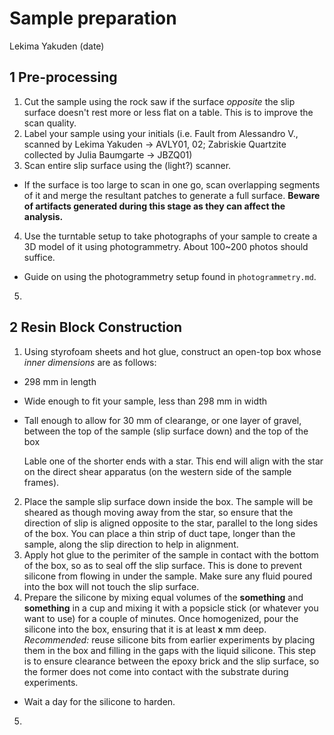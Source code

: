 # Sample preparation
Lekima Yakuden (date)

## 1 Pre-processing

1. Cut the sample using the rock saw if the surface *opposite* the slip surface doesn't rest more or less flat on a table. This is to improve the scan quality.
2. Label your sample using your initials (i.e. Fault from Alessandro V., scanned by Lekima Yakuden -> AVLY01, 02; Zabriskie Quartzite collected by Julia Baumgarte -> JBZQ01)
3. Scan entire slip surface using the (light?) scanner.
- If the surface is too large to scan in one go, scan overlapping segments of it and merge the resultant patches to generate a full surface. **Beware of artifacts generated during this stage as they can affect the analysis.**
4. Use the turntable setup to take photographs of your sample to create a 3D model of it using photogrammetry. About 100~200 photos should suffice.
- Guide on using the photogrammetry setup found in `photogrammetry.md`.
5. 

## 2 Resin Block Construction

1. Using styrofoam sheets and hot glue, construct an open-top box whose *inner dimensions* are as follows:
- 298 mm in length
- Wide enough to fit your sample, less than 298 mm in width
- Tall enough to allow for 30 mm of clearange, or one layer of gravel, between the top of the sample (slip surface down) and the top of the box

    Lable one of the shorter ends with a star. This end will align with the star on the direct shear apparatus (on the western side of the sample frames).
2. Place the sample slip surface down inside the box. The sample will be sheared as though moving away from the star, so ensure that the direction of slip is aligned opposite to the star, parallel to the long sides of the box. You can place a thin strip of duct tape, longer than the sample, along the slip direction to help in alignment.
3. Apply hot glue to the perimiter of the sample in contact with the bottom of the box, so as to seal off the slip surface. This is done to prevent silicone from flowing in under the sample. Make sure any fluid poured into the box will not touch the slip surface.
4. Prepare the silicone by mixing equal volumes of the **something** and **something** in a cup and mixing it with a popsicle stick (or whatever you want to use) for a couple of minutes. Once homogenized, pour the silicone into the box, ensuring that it is at least **x** mm deep. *Recommended:* reuse silicone bits from earlier experiments by placing them in the box and filling in the gaps with the liquid silicone. This step is to ensure clearance between the epoxy brick and the slip surface, so the former does not come into contact with the substrate during experiments.
- Wait a day for the silicone to harden.
5. 




